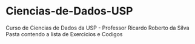 # Ciencias-de-Dados-USP
Curso de Ciencias de Dados da USP - Professor Ricardo Roberto da Silva
Pasta contendo a lista de Exercicios e Codigos

